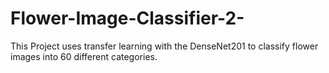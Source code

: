 # Flower-Image-Classifier-2-
This Project uses transfer learning with the DenseNet201 to classify flower images into 60 different categories.
